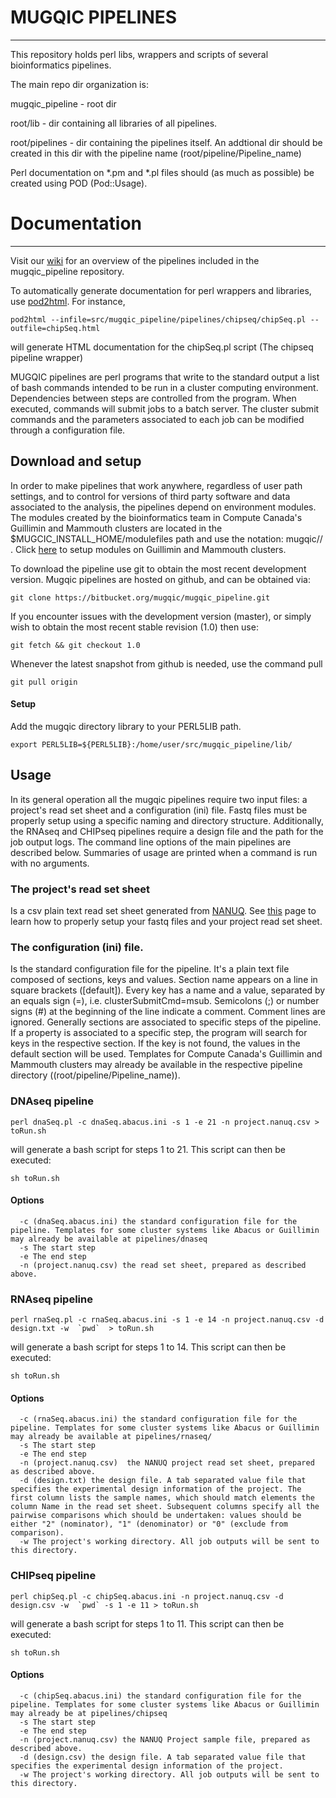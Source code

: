 # MUGQIC PIPELINES
-------------

This repository holds perl libs, wrappers and scripts of several bioinformatics pipelines.

The main repo dir organization is:

mugqic_pipeline  -  root dir

root/lib       - dir containing all libraries of all pipelines. 

root/pipelines - dir containing the pipelines itself. An addtional dir should be created in this dir with the pipeline name \(root/pipeline/Pipeline_name\)

Perl documentation on *.pm and *.pl files should \(as much as possible\) be created using POD \(Pod::Usage\). 


# Documentation 
-------------

Visit our [wiki](https://biowiki.atlassian.net/wiki/display/PS/Pipeline+Space+Home) for an overview of the pipelines included in the mugqic_pipeline repository. 

To automatically generate documentation for perl wrappers and libraries, use [pod2html](http://perldoc.perl.org/Pod/Html.html). For instance, 

    pod2html --infile=src/mugqic_pipeline/pipelines/chipseq/chipSeq.pl --outfile=chipSeq.html

will generate HTML documentation for the chipSeq.pl script (The chipseq pipeline wrapper)

MUGQIC pipelines are perl programs that write to the standard output a list of bash commands intended to be run in a cluster computing environment. Dependencies between steps are controlled from the program. When executed, commands will submit jobs to a batch server. The cluster submit commands and the parameters associated to each job can be modified through a configuration file.


## Download and setup

In order to make pipelines that work anywhere, regardless of user path settings, and to control for versions of third party software and data associated to the analysis, the pipelines depend on environment modules. The modules created by the bioinformatics team in Compute Canada's Guillimin and Mammouth clusters are located in the $MUGCIC_INSTALL_HOME/modulefiles path and use the notation: mugqic/<software>/<version> . Click [here](https://biowiki.atlassian.net/wiki/display/CS/Software+and+Data+Dependencies) to setup modules on Guillimin and Mammouth clusters.


To download the pipeline use git to obtain the most recent development version. Mugqic pipelines are hosted on github, and can be obtained via:

    git clone https://bitbucket.org/mugqic/mugqic_pipeline.git


If you encounter issues with the development version (master), or simply wish to obtain the most recent stable revision (1.0) then use:

    git fetch && git checkout 1.0

Whenever the latest snapshot from github is needed, use the command pull

    git pull origin

#### Setup

Add the mugqic directory library to your PERL5LIB path.

    export PERL5LIB=${PERL5LIB}:/home/user/src/mugqic_pipeline/lib/ 

    
## Usage

In its general operation all the mugqic pipelines require two input files: a project's read set sheet and a configuration (ini) file. Fastq files must be properly setup using a specific naming and directory structure. Additionally, the RNAseq and CHIPseq pipelines require a design file and the path for the job output logs. The command line options of the main pipelines are described below. Summaries of usage are printed when a command is run with no arguments. 

###   The project's read set sheet 

Is a csv plain text read set sheet generated from [NANUQ](http://gqinnovationcenter.com/index.aspx). See [this](https://biowiki.atlassian.net/wiki/display/PS/Read+Set+Files+%28FastQ%29+Setup) page to learn how to properly setup your fastq files and your project read set sheet.


###   The configuration (ini) file. 
Is the standard configuration file for the pipeline. It's a plain text file composed of sections, keys and values. Section name appears on a line in square brackets ([default]). Every key has a name and a value, separated by an equals sign (=), i.e. clusterSubmitCmd=msub. Semicolons (;) or number signs (#) at the beginning of the line indicate a comment. Comment lines are ignored. Generally sections are associated to specific steps of the pipeline. If a property is associated to a specific step, the program will search for keys in the respective section. If the key is not found, the values in the default section will be used. Templates for Compute Canada's Guillimin and Mammouth clusters may already be available in the respective pipeline directory (\(root/pipeline/Pipeline_name\)).


###   DNAseq pipeline

    perl dnaSeq.pl -c dnaSeq.abacus.ini -s 1 -e 21 -n project.nanuq.csv > toRun.sh

will generate a bash script for steps 1 to 21. This script can then be executed:

    sh toRun.sh

####    Options

      -c (dnaSeq.abacus.ini) the standard configuration file for the pipeline. Templates for some cluster systems like Abacus or Guillimin may already be available at pipelines/dnaseq
      -s The start step
      -e The end step
      -n (project.nanuq.csv) the read set sheet, prepared as described above.

###   RNAseq pipeline

    perl rnaSeq.pl -c rnaSeq.abacus.ini -s 1 -e 14 -n project.nanuq.csv -d design.txt -w  `pwd`  > toRun.sh

will generate a bash script for steps 1 to 14. This script can then be executed:

    sh toRun.sh

####      Options

      -c (rnaSeq.abacus.ini) the standard configuration file for the pipeline. Templates for some cluster systems like Abacus or Guillimin may already be available at pipelines/rnaseq/
      -s The start step
      -e The end step
      -n (project.nanuq.csv)  the NANUQ project read set sheet, prepared as described above.
      -d (design.txt) the design file. A tab separated value file that specifies the experimental design information of the project. The first column lists the sample names, which should match elements the column Name in the read set sheet. Subsequent columns specify all the pairwise comparisons which should be undertaken: values should be either "2" (nominator), "1" (denominator) or "0" (exclude from comparison). 
      -w The project's working directory. All job outputs will be sent to this directory.

###   CHIPseq pipeline

    perl chipSeq.pl -c chipSeq.abacus.ini -n project.nanuq.csv -d design.csv -w  `pwd` -s 1 -e 11 > toRun.sh

will generate a bash script for steps 1 to 11. This script can then be executed:

    sh toRun.sh

####      Options

      -c (chipSeq.abacus.ini) the standard configuration file for the pipeline. Templates for some cluster systems like Abacus or Guillimin may already be at pipelines/chipseq
      -s The start step
      -e The end step
      -n (project.nanuq.csv) the NANUQ Project sample file, prepared as described above.
      -d (design.csv) the design file. A tab separated value file that specifies the experimental design information of the project.
      -w The project's working directory. All job outputs will be sent to this directory.
